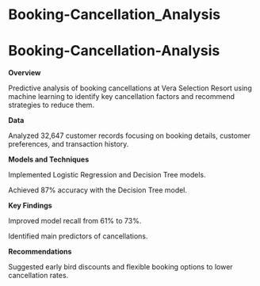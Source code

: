 # Booking-Cancellation_Analysis

# Booking-Cancellation-Analysis

**Overview**

Predictive analysis of booking cancellations at Vera Selection Resort using machine learning to identify key cancellation factors and recommend strategies to reduce them.

**Data**

Analyzed 32,647 customer records focusing on booking details, customer preferences, and transaction history.

**Models and Techniques**

Implemented Logistic Regression and Decision Tree models.

Achieved 87% accuracy with the Decision Tree model.

**Key Findings**

Improved model recall from 61% to 73%.

Identified main predictors of cancellations.

**Recommendations**

Suggested early bird discounts and flexible booking options to lower cancellation rates.
